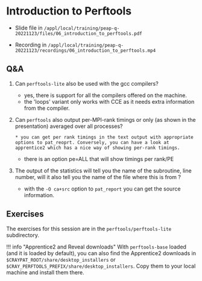 # Introduction to Perftools

-   Slide file in  `/appl/local/training/peap-q-20221123/files/06_introduction_to_perftools.pdf`

-   Recording in `/appl/local/training/peap-q-20221123/recordings/06_introduction_to_perftools.mp4`


## Q&A

1.  Can `perftools-lite` also be used with the gcc compilers?

    - yes, there is support for all the compilers offered on the machine. 
    - the 'loops' variant only works with CCE as it needs extra information from the compiler.

2.  Can `perftools` also output per-MPI-rank timings or only (as shown in the presentation) averaged over all processes?

        * you can get per rank timings in the text output with appropriate options to pat_reoprt. Conversely, you can have a look at apprentice2 which has a nice way of showing per-rank timings.
    * there is an option pe=ALL that will show timings per rank/PE


3.  The output of the statistics will tell you the name of the subroutine, line number, will it also tell you the name of the file where this is from ?
    - with the `-O ca+src` option to `pat_report` you can get the source information.


## Exercises

The exercises for this session are in the `perftools/perftools-lite` subdirectory.

!!! info "Apprentice2 and Reveal downloads"
    With `perftools-base` loaded (and it is loaded by default), you can also find the Apprentice2 downloads in `$CRAYPAT_ROOT/share/desktop_installers` or 
    `$CRAY_PERFTOOLS_PREFIX/share/desktop_installers`.
    Copy them to your local machine and install them there.
